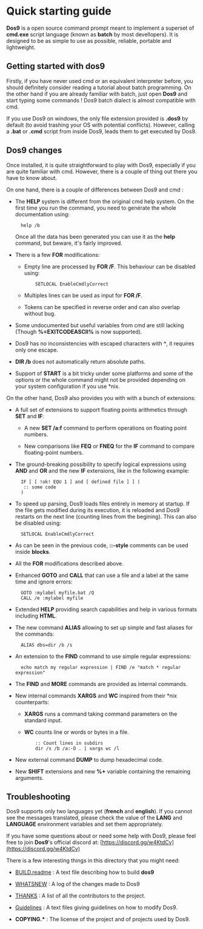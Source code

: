 # Quick starting guide #

**Dos9** is a open source command prompt meant to implement a superset of 
**cmd.exe** script language \(known as **batch** by most devellopers\). It is 
designed to be as simple to use as possible, reliable, portable and 
lightweight.

## Getting started with dos9 ##

Firstly, if you have never used cmd or an equivalent interpreter before, you 
should definitely consider reading a tutorial about batch programming. On the 
other hand if you are already familiar with batch, just open **Dos9** and 
start typing some commands ! Dos9 batch dialect is almost compatible with cmd.

If you use Dos9 on windows, the only file extension provided is **.dos9** by 
default \(to avoid trashing your OS with potential conflicts\). However, 
calling a **.bat** or **.cmd** script from inside Dos9, leads them to get 
executed by Dos9.

## Dos9 changes ##

Once installed, it is quite straightforward to play with Dos9, especially if 
you are quite familiar with cmd. However, there is a couple of thing out there 
you have to know about.

On one hand, there is a couple of differences between Dos9 and cmd :

* The **HELP** system is different from the original cmd help system. On the 
  first time you run the command, you need to genérate the whole documentation 
  using:

        help /b

  Once all the data has been generated you can use it as the **help** command, 
  but beware, it's fairly improved.

* There is a few **FOR** modifications:

  * Empty line are processed by **FOR /F**. This behaviour can be disabled 
    using:

            SETLOCAL EnableCmdlyCorrect

  * Multiples lines can be used as input for **FOR /F**.

  * Tokens can be specified in reverse order and can also overlap without bug.

* Some undocumented but useful variables from cmd are still lacking \(Though 
  **%=EXITCODEASCII%** is now supported\).

* Dos9 has no inconsistencies with escaped characters with **^**, it requires 
  only one escape.

* **DIR /b** does not automatically return absolute paths.

* Support of **START** is a bit tricky under some platforms and some of the 
  options or the whole command might not be provided depending on your system 
  configuration if you use \*nix.

On the other hand, Dos9 also provides you with with a bunch of extensions:

* A full set of extensions to support floating points arithmetics through 
  **SET** and **IF**:

  * A new **SET /a:f** command to perform operations on floating point 
    numbers.

  * New comparisons like **FEQ** or **FNEQ** for the **IF** command to compare 
    floating-point numbers.

* The ground-breaking possibility to specify logical expressions using 
  **AND** and **OR** and the new **IF** extensions, like in the following 
  example:

        IF [ [ !ok! EQU 1 ] and [ defined file ] ] (
         :: some code 
        )

* To speed up parsing, Dos9 loads files entirely in memory at startup. If the 
  file gets modified during its execution, it is reloaded and Dos9 restarts on 
  the next line \(counting lines from the begining\). This can also be 
  disabled using:

        SETLOCAL EnableCmdlyCorrect

* As can be seen in the previous code, **::-style** comments can be used 
  inside **blocks**.

* All the **FOR** modifications described above.

* Enhanced **GOTO** and **CALL** that can use a file and a label at the same 
  time and ignore errors:

        GOTO :mylabel myfile.bat /Q
        CALL /e :mylabel myfile

* Extended **HELP** providing search capabilities and help in various formats 
  including **HTML**.

* The new command **ALIAS** allowing to set up simple and fast aliases for the 
  commands:

        ALIAS dbs=dir /b /s

* An extension to the **FIND** command to use simple regular expressions:

        echo match my regular expression | FIND /e "match * regular expression"

* The **FIND** and **MORE** commands are provided as internal commands.

* New internal commands **XARGS** and **WC** inspired from their \*nix 
  counterparts:

  * **XARGS** runs a command taking command parameters on the standard input.

  * **WC** counts line or words or bytes in a file.

            :: Count lines in subdirs 
            dir /s /b /a:-D . | xargs wc /l

* New external command **DUMP** to dump hexadecimal code.

* New **SHIFT** extensions and new **%+** variable containing the remaining 
  arguments.

## Troubleshooting ##

Dos9 supports only two languages yet \(**french** and **english**\). If you 
cannot see the messages translated, please check the value of the **LANG** and 
**LANGUAGE** environment variables and set them appropriately.

If you have some questions about or need some help with Dos9, please feel free 
to join **Dos9**'s official discord at: 
[https://discord.gg/w4KtdCv](https://discord.gg/w4KtdCv)

There is a few interesting things in this directory that you might need:

* [BUILD.readme](BUILD.readme) : A text file describing how to build **dos9**

* [WHATSNEW](WHATSNEW.md) : A log of the changes made to Dos9

* [THANKS](THANKS.md) : A list of all the contributors to the project.

* [Guidelines](GUIDELINES.md) : A text files giving guidelines on how to 
  modify Dos9.

* **COPYING.\*** : The license of the project and of projects used by Dos9.

